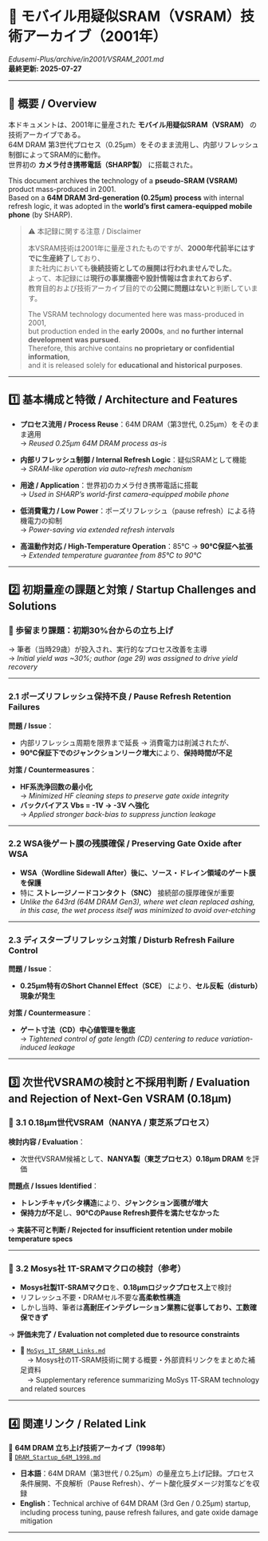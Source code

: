 # 📘 モバイル用疑似SRAM（VSRAM）技術アーカイブ（2001年）  
*Edusemi-Plus/archive/in2001/VSRAM_2001.md*  
**最終更新: 2025-07-27**

---

## 🧭 概要 / **Overview**

本ドキュメントは、2001年に量産された **モバイル用疑似SRAM（VSRAM）** の技術アーカイブである。  
64M DRAM 第3世代プロセス（0.25μm）をそのまま流用し、内部リフレッシュ制御によってSRAM的に動作。  
世界初の **カメラ付き携帯電話（SHARP製）** に搭載された。

This document archives the technology of a **pseudo-SRAM (VSRAM)** product mass-produced in 2001.  
Based on a **64M DRAM 3rd-generation (0.25μm) process** with internal refresh logic, it was adopted in the **world’s first camera-equipped mobile phone** (by SHARP).

> ⚠️ 本記録に関する注意 / Disclaimer  
>
> 本VSRAM技術は2001年に量産されたものですが、**2000年代前半にはすでに生産終了**しており、  
> また社内においても**後続技術としての展開は行われませんでした**。  
> よって、本記録には**現行の事業機密や設計情報は含まれておらず**、  
> 教育目的および技術アーカイブ目的での**公開に問題はない**と判断しています。  
>
> The VSRAM technology documented here was mass-produced in 2001,  
> but production ended in the **early 2000s**, and **no further internal development was pursued**.  
> Therefore, this archive contains **no proprietary or confidential information**,  
> and it is released solely for **educational and historical purposes**.

---

## 1️⃣ 基本構成と特徴 / **Architecture and Features**

- **プロセス流用 / Process Reuse**：64M DRAM（第3世代, 0.25μm）をそのまま適用  
  → *Reused 0.25μm 64M DRAM process as-is*

- **内部リフレッシュ制御 / Internal Refresh Logic**：疑似SRAMとして機能  
  → *SRAM-like operation via auto-refresh mechanism*

- **用途 / Application**：世界初のカメラ付き携帯電話に搭載  
  → *Used in SHARP’s world-first camera-equipped mobile phone*

- **低消費電力 / Low Power**：ポーズリフレッシュ（pause refresh）による待機電力の抑制  
  → *Power-saving via extended refresh intervals*

- **高温動作対応 / High-Temperature Operation**：85℃ → **90℃保証へ拡張**  
  → *Extended temperature guarantee from 85°C to 90°C*

---

## 2️⃣ 初期量産の課題と対策 / **Startup Challenges and Solutions**

### 🔸 歩留まり課題：**初期30%台からの立ち上げ**
→ 筆者（当時29歳）が投入され、実行的なプロセス改善を主導  
→ *Initial yield was ~30%; author (age 29) was assigned to drive yield recovery*

---

### 2.1 ポーズリフレッシュ保持不良 / **Pause Refresh Retention Failures**

**問題 / Issue**：
- 内部リフレッシュ周期を限界まで延長 → 消費電力は削減されたが、  
- **90℃保証下でのジャンクションリーク増大**により、**保持時間が不足**

**対策 / Countermeasures**：
- **HF系洗浄回数の最小化**  
  → *Minimized HF cleaning steps to preserve gate oxide integrity*
- **バックバイアス Vbs = -1V → -3V へ強化**  
  → *Applied stronger back-bias to suppress junction leakage*

---

### 2.2 WSA後ゲート膜の残膜確保 / **Preserving Gate Oxide after WSA**

- **WSA（Wordline Sidewall After）後に、ソース・ドレイン領域のゲート膜を保護**  
- 特に **ストレージノードコンタクト（SNC）** 接続部の膜厚確保が重要  
- *Unlike the 643rd (64M DRAM Gen3), where wet clean replaced ashing,  
  in this case, the wet process itself was minimized to avoid over-etching*

---

### 2.3 ディスターブリフレッシュ対策 / **Disturb Refresh Failure Control**

**問題 / Issue**：
- **0.25μm特有のShort Channel Effect（SCE）** により、**セル反転（disturb）現象が発生**

**対策 / Countermeasure**：
- **ゲート寸法（CD）中心値管理を徹底**  
  → *Tightened control of gate length (CD) centering to reduce variation-induced leakage*

---

## 3️⃣ 次世代VSRAMの検討と不採用判断 / **Evaluation and Rejection of Next-Gen VSRAM (0.18μm)**

### 🧪 3.1 0.18μm世代VSRAM（NANYA / 東芝系プロセス）

**検討内容 / Evaluation**：
- 次世代VSRAM候補として、**NANYA製（東芝プロセス）0.18μm DRAM** を評価

**問題点 / Issues Identified**：
- **トレンチキャパシタ構造**により、**ジャンクション面積が増大**  
- **保持力が不足**し、**90℃のPause Refresh要件を満たせなかった**

→ **実装不可と判断 / Rejected for insufficient retention under mobile temperature specs**

---

### 🧪 3.2 Mosys社 1T-SRAMマクロの検討（参考）

- **Mosys社製1T-SRAMマクロ**を、**0.18μmロジックプロセス上**で検討  
- リフレッシュ不要・DRAMセル不要な**高柔軟性構造**  
- しかし当時、筆者は**高耐圧インテグレーション業務に従事しており、工数確保できず**

→ **評価未完了 / Evaluation not completed due to resource constraints**

- 📄 [`MoSys_1T_SRAM_Links.md`](./MoSys_1T_SRAM_Links.md)  
　→ Mosys社の1T‑SRAM技術に関する概要・外部資料リンクをまとめた補足資料  
　→ Supplementary reference summarizing MoSys 1T‑SRAM technology and related sources

---

## 4️⃣ 関連リンク / **Related Link**

📂 **64M DRAM 立ち上げ技術アーカイブ（1998年）**  
📄 [`DRAM_Startup_64M_1998.md`](../in1998/DRAM_Startup_64M_1998.md)

- **日本語**：64M DRAM（第3世代 / 0.25μm）の量産立ち上げ記録。プロセス条件展開、不良解析（Pause Refresh）、ゲート酸化膜ダメージ対策などを収録  
- **English**：Technical archive of 64M DRAM (3rd Gen / 0.25μm) startup, including process tuning, pause refresh failures, and gate oxide damage mitigation

---
